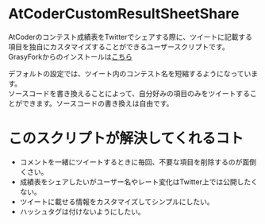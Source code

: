 # AtCoderCustomResultSheetShare

AtCoderのコンテスト成績表をTwitterでシェアする際に、ツイートに記載する項目を独自にカスタマイズすることができるユーザースクリプトです。  
GrasyForkからのインストールは[こちら](https://greasyfork.org/ja/scripts/454451-atcodercustomresultsheetshare)

デフォルトの設定では、ツイート内のコンテスト名を短縮するようになっています。  
ソースコードを書き換えることによって、自分好みの項目のみをツイートすることができます。ソースコードの書き換えは自由です。

# このスクリプトが解決してくれるコト

- コメントを一緒にツイートするときに毎回、不要な項目を削除するのが面倒くさい。
- 成績表をシェアしたいがユーザー名やレート変化はTwitter上では公開したくない。
- ツイートに載せる情報をカスタマイズしてシンプルにしたい。
- ハッシュタグは付けないようにしたい。
